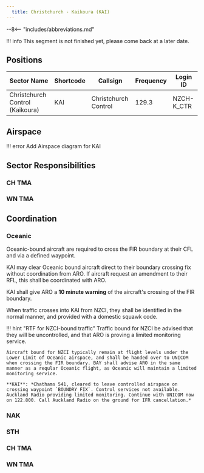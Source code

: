 ```yaml
---
  title: Christchurch - Kaikoura (KAI)
---
```


--8<-- "includes/abbreviations.md"

!!! info
    This segment is not finished yet, please come back at a later date.

    
## Positions

| Sector Name                     | Shortcode | Callsign             | Frequency | Login ID   |
| ------------------------------- | --------- | -------------------- | --------- | ---------- |
| Christchurch Control (Kaikoura) | KAI       | Christchurch Control | 129.3     | NZCH-K_CTR |

## Airspace

!!! error
    Add Airspace diagram for KAI

## Sector Responsibilities

### CH TMA

### WN TMA

## Coordination

### Oceanic

Oceanic-bound aircraft are required to cross the FIR boundary at their CFL and via a defined waypoint. 

KAI may clear Oceanic bound aircraft direct to their boundary crossing fix without coordination from ARO. If aircraft request an amendment to their RFL, this shall be coordinated with ARO.

KAI shall give ARO a **10 minute warning** of the aircraft's crossing of the FIR boundary.

When traffic crosses into KAI from NZCI, they shall be identified in the normal manner, and provided with a domestic squawk code. 

!!! hint "RTF for NZCI-bound traffic"
    Traffic bound for NZCI be advised that they will be uncontrolled, and that ARO is proving a limited monitoring service.

    Aircraft bound for NZCI typically remain at flight levels under the Lower Limit of Oceanic airspace, and shall be handed over to UNICOM when crossing the FIR boundary. BAY shall advise ARO in the same manner as a reqular Oceanic flight, as Oceanic will maintain a limited monitoring service.

    **KAI**: *Chathams 541, cleared to leave controlled airspace on crossing waypoint `BOUNDRY FIX`. Control services not available. Auckland Radio providing limited monitoring. Continue with UNICOM now on 122.800. Call Auckland Radio on the ground for IFR cancellation.*

### NAK

### STH

### CH TMA

### WN TMA